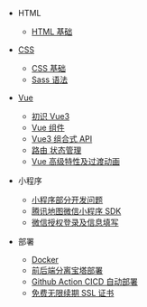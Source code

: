 - HTML

  - [HTML 基础](/post/css/html-base.md)

- [CSS](/post/css/README.md)

  - [CSS 基础](/post/css/base.md)
  - [Sass 语法](/post/css/scss.md)

- [Vue](post/vue/README.md)

  - [初识 Vue3](post/vue/vue-know.md)
  - [Vue 组件](post/vue/vue-components.md)
  - [Vue3 组合式 API](post/vue/vue-composition.md)
  - [路由 状态管理](post/vue/vue-router-vuex.md)
  - [Vue 高级特性及过渡动画](post/vue/vue-advance-animation.md)

- 小程序

  - [小程序部分开发问题](/post/mini/mpwx-problem.md)
  - [腾讯地图微信小程序 SDK](/post/mini/mpwx-tencent-sdk.md)
  - [微信授权登录及信息填写](/post/mini/mpwx-login-info.md)

- 部署

  - [Docker](post/deploy/docker.md)
  - [前后端分离宝塔部署](post/deploy/bt-deploy.md)
  - [Github Action CICD 自动部署](post/deploy/github-action-cicd.md)
  - [免费无限续期 SSL 证书](post/deploy/ssl-cert.md)
